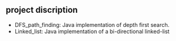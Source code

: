 ## project discription
- DFS_path_finding: Java implementation of depth first search.
- Linked_list: Java implementation of a bi-directional linked-list

